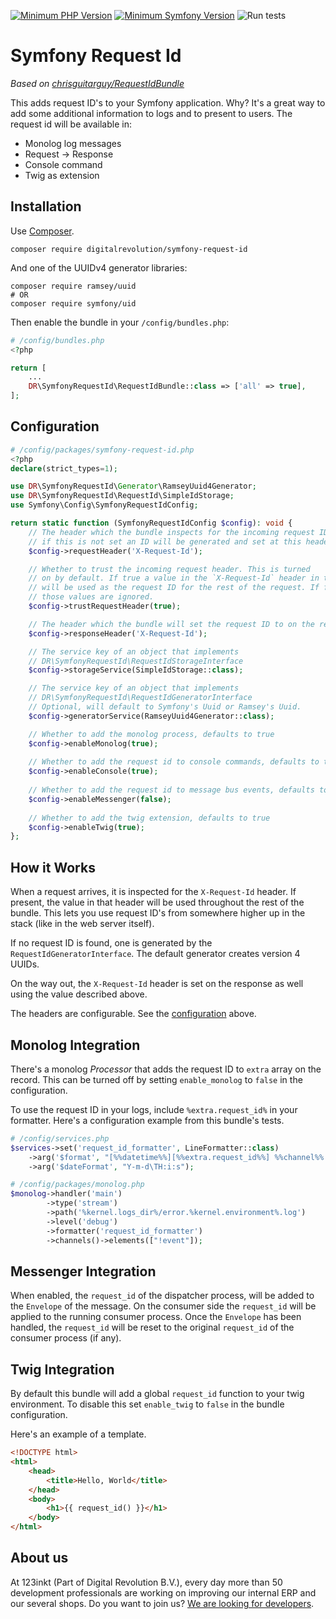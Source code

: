 [![Minimum PHP Version](https://img.shields.io/badge/php-%3E%3D%208.1-8892BF)](https://php.net/)
[![Minimum Symfony Version](https://img.shields.io/badge/symfony-%3E%3D%206.3-brightgreen)](https://symfony.com/doc/current/validation.html)
![Run tests](https://github.com/123inkt/symfony-request-id/actions/workflows/test.yml/badge.svg)

# Symfony Request Id

*Based on [chrisguitarguy/RequestIdBundle](https://github.com/chrisguitarguy/RequestIdBundle)*

This adds request ID's to your Symfony application. Why? It's a great way to add
some additional information to logs and to present to users. The request id will 
be available in:
- Monolog log messages
- Request -> Response
- Console command
- Twig as extension

## Installation

Use [Composer](https://getcomposer.org/).

```
composer require digitalrevolution/symfony-request-id
```
And one of the UUIDv4 generator libraries:
```shell
composer require ramsey/uuid
# OR
composer require symfony/uid
```


Then enable the bundle in your `/config/bundles.php`:

```php
# /config/bundles.php
<?php

return [
    ...
    DR\SymfonyRequestId\RequestIdBundle::class => ['all' => true],
];
```

## Configuration

```php
# /config/packages/symfony-request-id.php
<?php
declare(strict_types=1);

use DR\SymfonyRequestId\Generator\RamseyUuid4Generator;
use DR\SymfonyRequestId\RequestId\SimpleIdStorage;
use Symfony\Config\SymfonyRequestIdConfig;

return static function (SymfonyRequestIdConfig $config): void {
    // The header which the bundle inspects for the incoming request ID
    // if this is not set an ID will be generated and set at this header
    $config->requestHeader('X-Request-Id');

    // Whether to trust the incoming request header. This is turned
    // on by default. If true a value in the `X-Request-Id` header in the request
    // will be used as the request ID for the rest of the request. If false
    // those values are ignored.
    $config->trustRequestHeader(true);

    // The header which the bundle will set the request ID to on the response
    $config->responseHeader('X-Request-Id');

    // The service key of an object that implements
    // DR\SymfonyRequestId\RequestIdStorageInterface
    $config->storageService(SimpleIdStorage::class);

    // The service key of an object that implements
    // DR\SymfonyRequestId\RequestIdGeneratorInterface
    // Optional, will default to Symfony's Uuid or Ramsey's Uuid.
    $config->generatorService(RamseyUuid4Generator::class);

    // Whether to add the monolog process, defaults to true
    $config->enableMonolog(true);
    
    // Whether to add the request id to console commands, defaults to true
    $config->enableConsole(true);
    
    // Whether to add the request id to message bus events, defaults to false
    $config->enableMessenger(false);
    
    // Whether to add the twig extension, defaults to true
    $config->enableTwig(true);
};
```

## How it Works

When a request arrives, it is inspected for the `X-Request-Id` header. If present,
the value in that header will be used throughout the rest of the bundle. This
lets you use request ID's from somewhere higher up in the stack (like in the web
server itself).

If no request ID is found, one is generated by the `RequestIdGeneratorInterface`. The
default generator creates version 4 UUIDs.

On the way out, the `X-Request-Id` header is set on the response as well using
the value described above.

The headers are configurable. See the [configuration](#configuration) above.

## Monolog Integration

There's a monolog *Processor* that adds the request ID to `extra` array on the
record. This can be turned off by setting `enable_monolog` to `false` in the
configuration.

To use the request ID in your logs, include `%extra.request_id%` in your
formatter. Here's a configuration example from this bundle's tests.

```php
# /config/services.php
$services->set('request_id_formatter', LineFormatter::class)
    ->arg('$format', "[%%datetime%%][%%extra.request_id%%] %%channel%%.%%level_name%%: %%message%% %%extra%%\n")
    ->arg('$dateFormat', "Y-m-d\TH:i:s");
```
```php
# /config/packages/monolog.php
$monolog->handler('main')
        ->type('stream')
        ->path('%kernel.logs_dir%/error.%kernel.environment%.log')
        ->level('debug')
        ->formatter('request_id_formatter')        
        ->channels()->elements(["!event"]);
```

## Messenger Integration

When enabled, the `request_id` of the dispatcher process, will be added to the `Envelope` of the message. On the consumer
side the `request_id` will be applied to the running consumer process. Once the `Envelope` has been handled, the `request_id` 
will be reset to the original `request_id` of the consumer process (if any).

## Twig Integration

By default this bundle will add a global `request_id` function to your twig
environment. To disable this set `enable_twig` to `false` in the bundle
configuration.

Here's an example of a template.

```html
<!DOCTYPE html>
<html>
    <head>
        <title>Hello, World</title>
    </head>
    <body>
        <h1>{{ request_id() }}</h1>
    </body>
</html>
```

## About us

At 123inkt (Part of Digital Revolution B.V.), every day more than 50 development professionals are working on improving our internal ERP 
and our several shops. Do you want to join us? [We are looking for developers](https://www.werkenbij123inkt.nl/zoek-op-afdeling/it).
